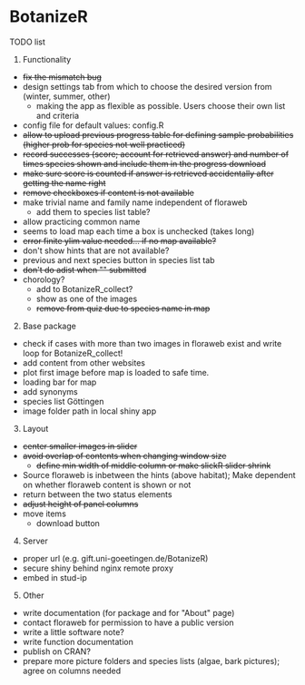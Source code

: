 # BotanizeR

TODO list

1. Functionality
* ~~fix the mismatch bug~~
* design settings tab from which to choose the desired version from (winter, summer, other)
  - making the app as flexible as possible. Users choose their own list and criteria
* config file for default values: config.R
* ~~allow to upload previous progress table for defining sample probabilities (higher prob for species not well practiced)~~
* ~~record successes (score; account for retrieved answer) and number of times species shown and include them in the progress download~~
* ~~make sure score is counted if answer is retrieved accidentally after getting the name right~~
* ~~remove checkboxes if content is not available~~
* make trivial name and family name independent of floraweb
  - add them to species list table?
* allow practicing common name
* seems to load map each time a box is unchecked (takes long)
* ~~error finite ylim value needed... if no map available?~~
* don't show hints that are not available?
* previous and next species button in species list tab
* ~~don't do adist when "" submitted~~
* chorology?
  - add to BotanizeR_collect?
  - show as one of the images
  - ~~remove from quiz due to species name in map~~

2. Base package
* check if cases with more than two images in floraweb exist and write loop for BotanizeR_collect!
* add content from other websites
* plot first image before map is loaded to safe time.
* loading bar for map
* add synonyms
* species list Göttingen
* image folder path in local shiny app

3. Layout
* ~~center smaller images in slider~~
* ~~avoid overlap of contents when changing window size~~
  - ~~define min width of middle column or make slickR slider shrink~~
* Source floraweb is inbetween the hints (above habitat); Make dependent on whether floraweb content is shown or not
* return between the two status elements
* ~~adjust height of panel columns~~
* move items
  - download button

4. Server
* proper url (e.g. gift.uni-goeetingen.de/BotanizeR)
* secure shiny behind nginx remote proxy
* embed in stud-ip

5. Other
* write documentation (for package and for "About" page)
* contact floraweb for permission to have a public version
* write a little software note?
* write function documentation
* publish on CRAN?
* prepare more picture folders and species lists (algae, bark pictures); agree on columns needed

